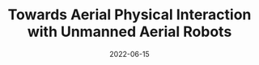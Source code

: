 ---
title: Towards Aerial Physical Interaction with Unmanned Aerial Robots

event: TValley 2022
event_url: https://tvalley.nl/nl/events/tvalley-tech-conference-2022/

location: De Grolsch Veste, Enschede
# address:
#   street: 450 Serra Mall
#   city: Stanford
#   region: CA
#   postcode: '94305'
#   country: United States

summary: 
abstract: ''

# Talk start and end times.
#   End time can optionally be hidden by prefixing the line with `#`.
date: '2022-06-15'
# date_end: '2030-06-01'
all_day: true

# Schedule page publish date (NOT talk date).
publishDate: '2017-01-01T00:00:00Z'

authors: []
tags: []

# Is this a featured talk? (true/false)
featured: false

image:
#   caption: 'Image credit: [**Unsplash**](https://unsplash.com/photos/bzdhc5b3Bxs)'
  focal_point: Right

banner:
  image: "tvalley1.jpg"
  # caption: "Image credit: [**Geo**](https://github.com/gcushen/)"

---